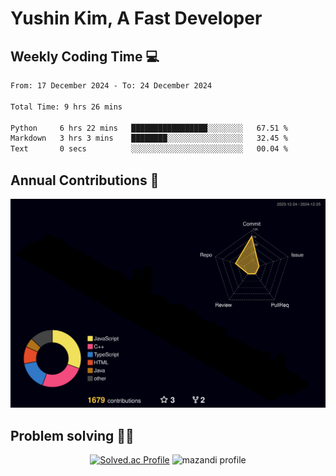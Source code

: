 # Yushin Kim, A Fast Developer

## Weekly Coding Time 💻

<!--START_SECTION:waka-->

```txt
From: 17 December 2024 - To: 24 December 2024

Total Time: 9 hrs 26 mins

Python     6 hrs 22 mins   █████████████████░░░░░░░░   67.51 %
Markdown   3 hrs 3 mins    ████████░░░░░░░░░░░░░░░░░   32.45 %
Text       0 secs          ░░░░░░░░░░░░░░░░░░░░░░░░░   00.04 %
```

<!--END_SECTION:waka-->

## Annual Contributions 🏃

![](./profile-3d-contrib/profile-night-rainbow.svg)

## Problem solving 👨‍💻

<div align="center">

[![Solved.ac Profile](http://mazassumnida.wtf/api/v2/generate_badge?boj=kys010306)](https://solved.ac/kys010306)
![mazandi profile](http://mazandi.herokuapp.com/api?handle=kys010306&theme=dark)

</div>
